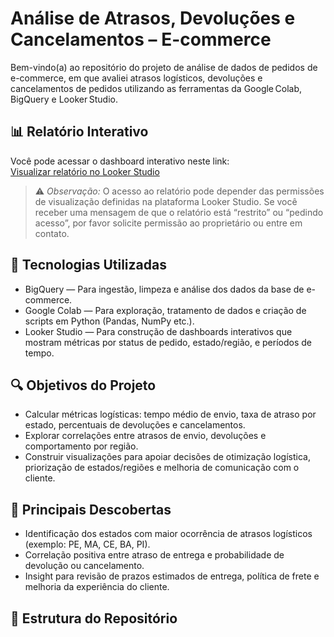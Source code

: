 # Análise de Atrasos, Devoluções e Cancelamentos – E-commerce

Bem-vindo(a) ao repositório do projeto de análise de dados de pedidos de e-commerce, em que avaliei atrasos logísticos, devoluções e cancelamentos de pedidos utilizando as ferramentas da Google Colab, BigQuery e Looker Studio.

## 📊 Relatório Interativo

Você pode acessar o dashboard interativo neste link:  
[Visualizar relatório no Looker Studio]([https://lookerstudio.google.com/s/vdFAWsXlVug](https://lookerstudio.google.com/reporting/9a13a833-e3ea-416a-9d78-a6257a2a705d))

> ⚠️ *Observação:* O acesso ao relatório pode depender das permissões de visualização definidas na plataforma Looker Studio. Se você receber uma mensagem de que o relatório está “restrito” ou “pedindo acesso”, por favor solicite permissão ao proprietário ou entre em contato.

## 🧮 Tecnologias Utilizadas

- BigQuery — Para ingestão, limpeza e análise dos dados da base de e-commerce.  
- Google Colab — Para exploração, tratamento de dados e criação de scripts em Python (Pandas, NumPy etc.).  
- Looker Studio — Para construção de dashboards interativos que mostram métricas por status de pedido, estado/região, e períodos de tempo.

## 🔍 Objetivos do Projeto

- Calcular métricas logísticas: tempo médio de envio, taxa de atraso por estado, percentuais de devoluções e cancelamentos.  
- Explorar correlações entre atrasos de envio, devoluções e comportamento por região.  
- Construir visualizações para apoiar decisões de otimização logística, priorização de estados/regiões e melhoria de comunicação com o cliente.

## 🧩 Principais Descobertas

- Identificação dos estados com maior ocorrência de atrasos logísticos (exemplo: PE, MA, CE, BA, PI).  
- Correlação positiva entre atraso de entrega e probabilidade de devolução ou cancelamento.  
- Insight para revisão de prazos estimados de entrega, política de frete e melhoria da experiência do cliente.

## 📂 Estrutura do Repositório

